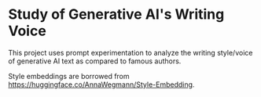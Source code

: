 # Study of Generative AI's Writing Voice
This project uses prompt experimentation to analyze the writing style/voice of generative AI text as compared to famous authors.


Style embeddings are borrowed from https://huggingface.co/AnnaWegmann/Style-Embedding.
